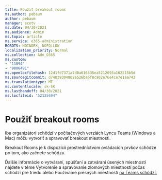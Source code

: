 ```yaml
---
title: Použiť breakout rooms
ms.author: pebaum
author: pebaum
manager: scotv
ms.date: 04/30/2021
ms.audience: Admin
ms.topic: article
ms.service: o365-administration
ROBOTS: NOINDEX, NOFOLLOW
localization_priority: Normal
ms.collection: Adm_O365
ms.custom:
- "11094"
- "9006491"
ms.openlocfilehash: 12d1fd7371a7d0a616335ea5212093a162215b5d
ms.sourcegitcommit: d74039304002e526ba6f8ca02e76e4ce7e1aa743
ms.translationtype: MT
ms.contentlocale: sk-SK
ms.lasthandoff: 04/30/2021
ms.locfileid: "52125694"
---
```

# <a name="use-breakout-rooms"></a>Použiť breakout rooms

Iba organizátori schôdzí v počítačových verziách Lyncu Teams (Windows a Mac) môžu vytvoriť a spravovať breakout miestnosti. 

Breakout Rooms je k dispozícii prostredníctvom ovládacích prvkov schôdze po tom, ako začnete schôdzu.

Ďalšie informácie o vytváraní, spúšťaní a zatváraní úsených miestností nájdete v téme Vytvorenie a spravovanie zlomových miestností počas schôdzí pre triedu alebo Používanie presných miestností [na Teams schôdzí.](https://support.microsoft.com/office/use-breakout-rooms-in-teams-meetings-7de1f48a-da07-466c-a5ab-4ebace28e461) []()